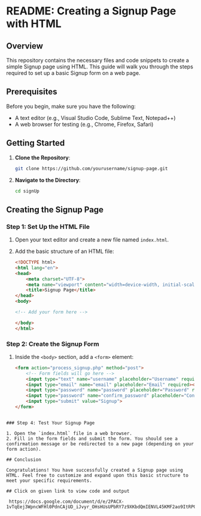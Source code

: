 # README: Creating a Signup Page with HTML

## Overview

This repository contains the necessary files and code snippets to create a simple Signup page using HTML. This guide will walk you through the steps required to set up a basic Signup form on a web page.

## Prerequisites

Before you begin, make sure you have the following:

- A text editor (e.g., Visual Studio Code, Sublime Text, Notepad++)
- A web browser for testing (e.g., Chrome, Firefox, Safari)

## Getting Started

1. **Clone the Repository**:

   ```bash
   git clone https://github.com/yourusername/signup-page.git
   ```

2. **Navigate to the Directory**:

   ```bash
   cd signUp
   ```

## Creating the Signup Page

### Step 1: Set Up the HTML File

1. Open your text editor and create a new file named `index.html`.

2. Add the basic structure of an HTML file:

   ```html
   <!DOCTYPE html>
   <html lang="en">
   <head>
       <meta charset="UTF-8">
       <meta name="viewport" content="width=device-width, initial-scale=1.0">
       <title>Signup Page</title>
   </head>
   <body>

   <!-- Add your form here -->

   </body>
   </html>
   ```

### Step 2: Create the Signup Form

1. Inside the `<body>` section, add a `<form>` element:

   ```html
   <form action="process_signup.php" method="post">
       <!-- Form fields will go here -->
       <input type="text" name="username" placeholder="Username" required><br>
       <input type="email" name="email" placeholder="Email" required><br>
       <input type="password" name="password" placeholder="Password" required><br>
       <input type="password" name="confirm_password" placeholder="Confirm Password" required><br>
       <input type="submit" value="Signup">
   </form>
   ```

```

### Step 4: Test Your Signup Page

1. Open the `index.html` file in a web browser.
2. Fill in the form fields and submit the form. You should see a confirmation message or be redirected to a new page (depending on your form action).

## Conclusion

Congratulations! You have successfully created a Signup page using HTML. Feel free to customize and expand upon this basic structure to meet your specific requirements.

## Click on given link to view code and output

 https://docs.google.com/document/d/e/2PACX-1vTqEej3WpncWFHl0PdnCAjUD_iJvyr_OHsHUsUPbRY7z9XKbdQmIENVL45KMF2ao9ItRPGdykRiFg2L/pub
